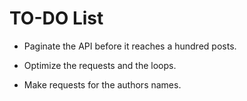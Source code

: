 # TO-DO List

- Paginate the API before it reaches a hundred posts.

- Optimize the requests and the loops.

- Make requests for the authors names.
